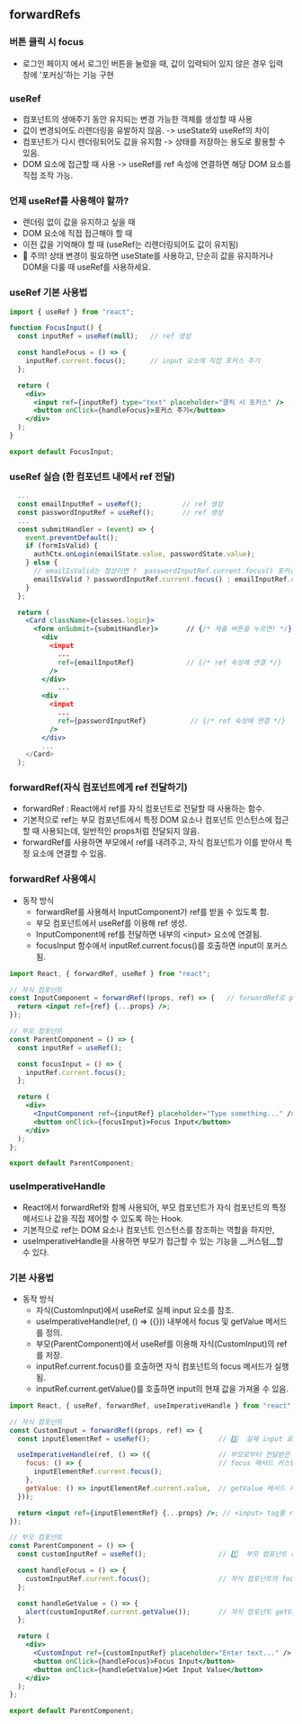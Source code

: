 ## forwardRefs

### 버튼 클릭 시 focus
- 로그인 페이지 에서 로그인 버튼을 눌렀을 때, 값이 입력되어 있지 않은 경우 입력 창에 '포커싱'하는 기능 구현

### useRef
- 컴포넌트의 생애주기 동안 유지되는 변경 가능한 객체를 생성할 때 사용
- 값이 변경되어도 리렌더링을 유발하지 않음. -> useState와 useRef의 차이
- 컴포넌트가 다시 렌더링되어도 값을 유지함 -> 상태를 저장하는 용도로 활용할 수 있음.
- DOM 요소에 접근할 때 사용 -> useRef를 ref 속성에 연결하면 해당 DOM 요소를 직접 조작 가능.

### 언제 useRef를 사용해야 할까?
- 렌더링 없이 값을 유지하고 싶을 때
- DOM 요소에 직접 접근해야 할 때
- 이전 값을 기억해야 할 때 (useRef는 리렌더링되어도 값이 유지됨)
- 📌 주의! 상태 변경이 필요하면 useState를 사용하고, 단순히 값을 유지하거나 DOM을 다룰 때 useRef를 사용하세요.

### useRef 기본 사용법
```jsx
import { useRef } from "react";

function FocusInput() {
  const inputRef = useRef(null);   // ref 생성

  const handleFocus = () => {
    inputRef.current.focus();      // input 요소에 직접 포커스 주기
  };

  return (
    <div>
      <input ref={inputRef} type="text" placeholder="클릭 시 포커스" />  {/* ref 속성에 연결 */}
      <button onClick={handleFocus}>포커스 주기</button>
    </div>
  );
}

export default FocusInput;
```

### useRef 실습 (한 컴포넌트 내에서 ref 전달)
```jsx
  ... 
  const emailInputRef = useRef();          // ref 생성
  const passwordInputRef = useRef();       // ref 생성
  ...
  const submitHandler = (event) => {
    event.preventDefault();
    if (formIsValid) {
      authCtx.onLogin(emailState.value, passwordState.value);
    } else {
      // emailIsValid는 정상이면 ?  passwordInputRef.current.focus() 포커싱 : 아니면 email에 포커싱
      emailIsValid ? passwordInputRef.current.focus() : emailInputRef.current.focus();
    }
  };

  return (
    <Card className={classes.login}>
      <form onSubmit={submitHandler}>       // {/* 제출 버튼을 누르면! */}
        <div
          <input
            ...
            ref={emailInputRef}             // {/* ref 속성에 연결 */}
          />
        </div>
            ...
        <div
          <input
            ...
            ref={passwordInputRef}           // {/* ref 속성에 연결 */}
          />
        </div>
        ...
    </Card>
  );

```

### forwardRef(자식 컴포넌트에게 ref 전달하기)
- forwardRef : React에서 ref를 자식 컴포넌트로 전달할 때 사용하는 함수. 
- 기본적으로 ref는 부모 컴포넌트에서 특정 DOM 요소나 컴포넌트 인스턴스에 접근할 때 사용되는데, 일반적인 props처럼 전달되지 않음. 
- forwardRef를 사용하면 부모에서 ref를 내려주고, 자식 컴포넌트가 이를 받아서 특정 요소에 연결할 수 있음.

### forwardRef 사용예시
- 동작 방식
  - forwardRef를 사용해서 InputComponent가 ref를 받을 수 있도록 함.
  - 부모 컴포넌트에서 useRef를 이용해 ref 생성.
  - InputComponent에 ref를 전달하면 내부의 \<input> 요소에 연결됨.
  - focusInput 함수에서 inputRef.current.focus()를 호출하면 input이 포커스됨.
```jsx
import React, { forwardRef, useRef } from "react";

// 자식 컴포넌트
const InputComponent = forwardRef((props, ref) => {   // forwardRef로 props 받음
  return <input ref={ref} {...props} />;
});

// 부모 컴포넌트
const ParentComponent = () => {
  const inputRef = useRef();

  const focusInput = () => {
    inputRef.current.focus();
  };

  return (
    <div>
      <InputComponent ref={inputRef} placeholder="Type something..." />    // props처럼 ref 내려줌
      <button onClick={focusInput}>Focus Input</button>
    </div>
  );
};

export default ParentComponent;
```

### useImperativeHandle
- React에서 forwardRef와 함께 사용되어, 부모 컴포넌트가 자식 컴포넌트의 특정 메서드나 값을 직접 제어할 수 있도록 하는 Hook.
- 기본적으로 ref는 DOM 요소나 컴포넌트 인스턴스를 참조하는 역할을 하지만, 
- useImperativeHandle을 사용하면 부모가 접근할 수 있는 기능을 __커스텀__할 수 있다.

### 기본 사용법
- 동작 방식
  - 자식(CustomInput)에서 useRef로 실제 input 요소를 참조.
  - useImperativeHandle(ref, () => ({})) 내부에서 focus 및 getValue 메서드를 정의.
  - 부모(ParentComponent)에서 useRef를 이용해 자식(CustomInput)의 ref를 저장.
  - inputRef.current.focus()를 호출하면 자식 컴포넌트의 focus 메서드가 실행됨.
  - inputRef.current.getValue()를 호출하면 input의 현재 값을 가져올 수 있음.
```jsx
import React, { useRef, forwardRef, useImperativeHandle } from "react";

// 자식 컴포넌트
const CustomInput = forwardRef((props, ref) => {
  const inputElementRef = useRef();                 // 3️⃣  실제 input 요소를 위한 ref 생성 -> <input>태그를 가리킴

  useImperativeHandle(ref, () => ({                 // 부모로부터 전달받은 ref와 inputElementRef 연결
    focus: () => {                                  // focus 메서드 커스텀
      inputElementRef.current.focus();
    },
    getValue: () => inputElementRef.current.value,  // getValue 메서드 커스텀
  }));

  return <input ref={inputElementRef} {...props} />; // <input> tag를 ref함.
});

// 부모 컴포넌트
const ParentComponent = () => {
  const customInputRef = useRef();                  // 1️⃣  부모 컴포넌트 ref 생성 ->  CustomInput의 ref를 가리킴

  const handleFocus = () => {
    customInputRef.current.focus();                 // 자식 컴포넌트의 focus 메서드 실행.
  };

  const handleGetValue = () => {
    alert(customInputRef.current.getValue());       // 자식 컴포넌트 getValue() 실행 -> 의 input의 현재값을 알아오기
  };

  return (
    <div>
      <CustomInput ref={customInputRef} placeholder="Enter text..." />  // 2️⃣  부모 ref를 자식에게 전달
      <button onClick={handleFocus}>Focus Input</button>
      <button onClick={handleGetValue}>Get Input Value</button>
    </div>
  );
};

export default ParentComponent;
```
